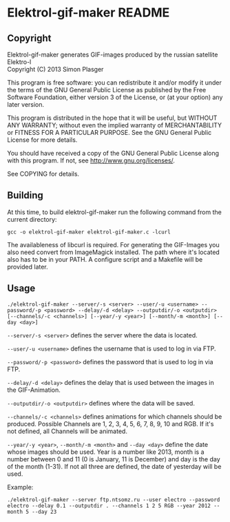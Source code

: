 Elektrol-gif-maker README
=========================

Copyright
---------

Elektrol-gif-maker generates GIF-images produced by the russian satellite Elektro-l  
Copyright (C) 2013 Simon Plasger

This program is free software: you can redistribute it and/or modify
it under the terms of the GNU General Public License as published by
the Free Software Foundation, either version 3 of the License, or
(at your option) any later version.

This program is distributed in the hope that it will be useful,
but WITHOUT ANY WARRANTY; without even the implied warranty of
MERCHANTABILITY or FITNESS FOR A PARTICULAR PURPOSE.  See the
GNU General Public License for more details.

You should have received a copy of the GNU General Public License
along with this program.  If not, see <http://www.gnu.org/licenses/>.

See COPYING for details.

Building
--------

At this time, to build elektrol-gif-maker run the following command from the current directory:

`gcc -o elektrol-gif-maker elektrol-gif-maker.c -lcurl`

The availableness of libcurl is required. For generating the GIF-Images you also need convert from ImageMagick installed. The path where it's located also has to be in your PATH. A configure script and a Makefile will be provided later.

Usage
-----

`./elektrol-gif-maker --server/-s <server> --user/-u <username> --password/-p <password> --delay/-d <delay> --outputdir/-o <outputdir> [--channels/-c <channels>] [--year/-y <year>] [--month/-m <month>] [--day <day>]`

`--server/-s <server>` defines the server where the data is located.

`--user/-u <username>` defines the username that is used to log in via FTP.

`--password/-p <password>` defines the password that is used to log in via FTP.

`--delay/-d <delay>` defines the delay that is used between the images in the GIF-Animation.

`--outputdir/-o <outputdir>` defines where the data will be saved.

`--channels/-c <channels>` defines animations for which channels should be produced. Possible Channels are 1, 2, 3, 4, 5, 6, 7, 8, 9, 10 and RGB. If it's not defined, all Channels will be animated.

`--year/-y <year>`, `--month/-m <month>` and `--day <day>` define the date whose images should be used. Year is a number like 2013, month is a number between 0 and 11 (0 is January, 11 is December) and day is the day of the month (1-31). If not all three are defined, the date of yesterday will be used.

Example:

`./elektrol-gif-maker --server ftp.ntsomz.ru --user electro --password electro --delay 0.1 --outputdir . --channels 1 2 5 RGB --year 2012 --month 5 --day 23`
